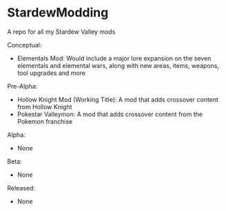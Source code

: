 # StardewModding
A repo for all my Stardew Valley mods

Conceptual:
- Elementals Mod: Would include a major lore expansion on the seven elementals and elemental wars, along with new areas, items, weapons, tool upgrades and more

Pre-Alpha:
- Hollow Knight Mod (Working Title): A mod that adds crossover content from Hollow Knight
- Pokestar Valleymon: A mod that adds crossover content from the Pokemon franchise

Alpha:
- None

Beta:
- None

Released:
- None
